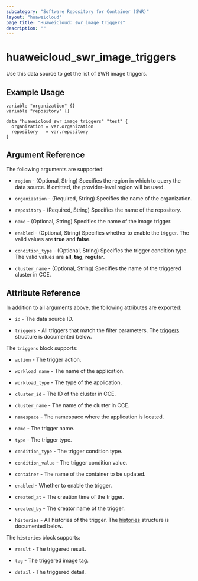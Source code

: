 ```yaml
---
subcategory: "Software Repository for Container (SWR)"
layout: "huaweicloud"
page_title: "HuaweiCloud: swr_image_triggers"
description: ""
---
```


# huaweicloud_swr_image_triggers

Use this data source to get the list of SWR image triggers.

## Example Usage

```hcl
variable "organization" {}
variable "repository" {}

data "huaweicloud_swr_image_triggers" "test" {
  organization = var.organization
  repository   = var.repository
}
```

## Argument Reference

The following arguments are supported:

* `region` - (Optional, String) Specifies the region in which to query the data source.
  If omitted, the provider-level region will be used.

* `organization` - (Required, String) Specifies the name of the organization.

* `repository` - (Required, String) Specifies the name of the repository.

* `name` - (Optional, String) Specifies the name of the image trigger.

* `enabled` - (Optional, String) Specifies whether to enable the trigger.
  The valid values are **true** and **false**.
  
* `condition_type` - (Optional, String) Specifies the trigger condition type.
  The valid values are **all**, **tag**, **regular**.

* `cluster_name` - (Optional, String) Specifies the name of the triggered cluster in CCE.

## Attribute Reference

In addition to all arguments above, the following attributes are exported:

* `id` - The data source ID.

* `triggers` - All triggers that match the filter parameters.
  The [triggers](#attrblock--triggers) structure is documented below.

<a name="attrblock--triggers"></a>
The `triggers` block supports:

* `action` - The trigger action.

* `workload_name` - The name of the application.

* `workload_type` - The type of the application.

* `cluster_id` - The ID of the cluster in CCE.

* `cluster_name` - The name of the cluster in CCE.

* `namespace` - The namespace where the application is located.

* `name` - The trigger name.

* `type` - The trigger type.

* `condition_type` - The trigger condition type.

* `condition_value` - The trigger condition value.

* `container` - The name of the container to be updated.

* `enabled` - Whether to enable the trigger.

* `created_at` - The creation time of the trigger.

* `created_by` - The creator name of the trigger.

* `histories` - All histories of the trigger.
  The [histories](#attrblock--triggers--histories) structure is documented below.

<a name="attrblock--triggers--histories"></a>
The `histories` block supports:

* `result` - The triggered result.

* `tag` - The triggered image tag.

* `detail` - The triggered detail.
